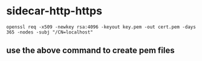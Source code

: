 # sidecar-http-https
`openssl req -x509 -newkey rsa:4096 -keyout key.pem -out cert.pem -days 365 -nodes -subj "/CN=localhost"`
## use the above command to create pem files
